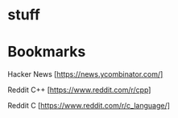 # stuff

# Bookmarks
Hacker News [https://news.ycombinator.com/]

Reddit C++ [https://www.reddit.com/r/cpp]

Reddit C [https://www.reddit.com/r/c_language/]
